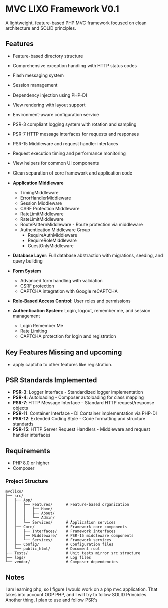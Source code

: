 # MVC LIXO Framework V0.1

A lightweight, feature-based PHP MVC framework focused on clean architecture and SOLID principles.

## Features

- Feature-based directory structure
- Comprehensive exception handling with HTTP status codes
- Flash messaging system
- Session management
- Dependency injection using PHP-DI
- View rendering with layout support
- Environment-aware configuration service
- PSR-3 compliant logging system with rotation and sampling
- PSR-7 HTTP message interfaces for requests and responses
- PSR-15 Middleware and request handler interfaces
- Request execution timing and performance monitoring
- View helpers for common UI components
- Clean separation of core framework and application code
- **Application Middleware**
    - TimingMiddleware
    - ErrorHandlerMiddleware
    - Session Middleware
    - CSRF Protection Middleware
    - RateLimitMiddleware
    - RateLimitMiddleware
    - RoutePatternMiddleware - Route protection via middleware
    - Authentication Middleware Group
        - RequireAuthMiddleware
        - RequireRoleMiddleware
        - GuestOnlyMiddleware

- **Database Layer**: Full database abstraction with migrations, seeding, and query building
- **Form System**
    - Advanced form handling with validation
    - CSRF protection
    -  CAPTCHA integration with Google reCAPTCHA
- **Role-Based Access Control**: User roles and permissions
- **Authentication System**: Login, logout, remember me, and session management
    - Login Remember Me
    - Rate Limiting
    - CAPTCHA protection for login and registration

## Key Features Missing and upcoming
- apply captcha to other features like registration.

## PSR Standards Implemented
- **PSR-3**: Logger Interface - Standardized logger implementation
- **PSR-4**: Autoloading - Composer autoloading for class mapping
- **PSR-7**: HTTP Message Interface - Standard HTTP request/response objects
- **PSR-11**: Container Interface - DI Container implementation via PHP-DI
- **PSR-12**: Extended Coding Style - Code formatting and structure standards
- **PSR-15**: HTTP Server Request Handlers - Middleware and request handler interfaces

## Requirements

- PHP 8.0 or higher
- Composer

### Project Structure
```
mvclixo/
├── src/
│   ├── App/
│   │   ├── Features/      # Feature-based organization
│   │   │   ├── Home/
│   │   │   ├── About/
│   │   │   └── Admin/
│   │   └── Services/      # Application services
│   ├── Core/              # Framework core components
│   │   ├── Interfaces/    # Framework interfaces
│   │   │── Middleware/    # PSR-15 middleware components
│   │   └── Services/      # Framework services
│   ├── Config/            # Configuration files
│   └── public_html/       # Document root
├── Tests/                 # Unit tests mirror src structure
├── logs/                  # Log files
└── vendor/                # Composer dependencies
```



## Notes
I am learning php, so I figure I would work on a php mvc application. That takes into account OOP PHP, and I will try to follow SOLID Princicles.
Another thing, I plan to use and follow PSR's


